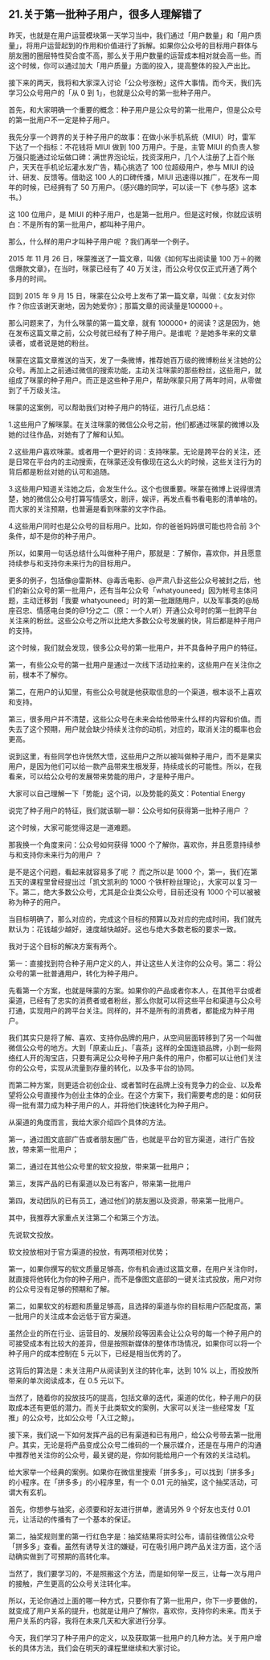 ## 21.关于第一批种子用户，很多人理解错了
昨天，也就是在用户运营模块第一天学习当中，我们通过「用户数量」和「用户质量」，将用户运营起到的作用和价值进行了拆解。如果你公众号的目标用户群体与朋友圈的圈层特性契合度不高，那么关于用户数量的运营成本相对就会高一些。而这个时候，你可以通过加大「用户质量」方面的投入，提高整体的投入产出比。


接下来的两天，我将和大家深入讨论「公众号涨粉」这件大事情。而今天，我们先学习公众号用户的「从 0 到 1」，也就是公众号的第一批种子用户。


首先，和大家明确一个重要的概念：种子用户是公众号的第一批用户，但是公众号的第一批用户不一定是种子用户。


我先分享一个跨界的关于种子用户的故事：在做小米手机系统（MIUI）时，雷军下达了一个指标：不花钱将 MIUI 做到 100 万用户。于是，主管 MIUI 的负责人黎万强只能通过论坛做口碑：满世界泡论坛，找资深用户，几个人注册了上百个账户，天天在手机论坛灌水发广告，精心挑选了 100 位超级用户，参与 MIUI 的设计、研发、反馈等。借助这 100 人的口碑传播，MIUI 迅速得以推广，在发布一周年的时候，已经拥有了 50 万用户。（感兴趣的同学，可以读一下《参与感》这本书。）


这 100 位用户，是 MIUI 的种子用户，也是第一批用户。但是这时候，你就应该明白：不是所有的第一批用户，都叫种子用户。


那么，什么样的用户才叫种子用户呢 ？我们再举一个例子。


2015 年 11 月 26 日，咪蒙推送了一篇文章，叫做《如何写出阅读量 100 万＋的微信爆款文章》，在当时，咪蒙已经有了 40 万关注，而公众号仅仅正式开通了两个多月的时间。


回到 2015 年 9 月 15 日，咪蒙在公众号上发布了第一篇文章，叫做：《女友对你作？你应该谢天谢地，因为她爱你》；那篇文章的阅读量是100000＋。


那么问题来了，为什么咪蒙的第一篇文章，就有 100000+ 的阅读？这是因为，她在发布这篇文章之前，公众号就已经有了种子用户。是谁呢 ？是她多年来的文章读者，或者说是她的粉丝。


咪蒙在这篇文章推送的当天，发了一条微博，推荐她百万级的微博粉丝关注她的公众号。再加上之前通过微信的搜索功能，主动关注咪蒙的那些粉丝，这些用户，就组成了咪蒙的种子用户。而正是这些种子用户，帮助咪蒙只用了两年时间，从零做到了千万级关注。


咪蒙的这案例，可以帮助我们对种子用户的特征，进行几点总结：


1.这些用户了解咪蒙。在关注咪蒙的微信公众号之前，他们都通过咪蒙的微博以及她的过往作品，对她有了了解和认知。


2.这些用户喜欢咪蒙。或者用一个更好的词：支持咪蒙。无论是跨平台的关注，还是日常在平台内的主动搜索，在咪蒙还没有像现在这么火的时候，这些关注行为的背后都是粉丝对她的认可和追随。


3.这些用户知道关注她之后，会发生什么。这个也很重要。咪蒙在微博上说得很清楚，她的微信公众号打算写情感文，剧评，娱评，再发点看书看电影的清单啥的。而大家的关注预期，也普遍是看到咪蒙的文字作品。


4.这些用户同时也是公众号的目标用户。比如，你的爸爸妈妈很可能也符合前 3个条件，却不是你的种子用户。


所以，如果用一句话总结什么叫做种子用户，那就是：了解你，喜欢你，并且愿意持续参与和支持你未来行为的目标用户。


更多的例子，包括像@雷斯林、@毒舌电影、@严肃八卦这些公众号被封之后，他们的新公众号的第一批用户，还有当年公众号「whatyouneed」因为帐号主体问题，主动迁移到「我要 whatyouneed」时的第一批跟随用户，以及军事类的@局座召忠、情感电台类的@1分之二（原：一个人听）开通公众号时的第一批跨平台关注来的粉丝。这些公众号之所以比绝大多数公众号发展的快，背后都是种子用户的支持。


这个时候，我们就会发现，很多公众号的第一批用户，并不具备种子用户的特征。


第一，有些公众号的第一批用户是通过一次线下活动拉来的，这些用户在关注你之前，根本不了解你。


第二，在用户的认知里，有些公众号就是他获取信息的一个渠道，根本谈不上喜欢和支持。


第三，很多用户并不清楚，这些公众号在未来会给他带来什么样的内容和价值。而失去了这个预期，用户就会缺少持续关注你的动机，对应的，取消关注的概率也会更高。


说到这里，有些同学也许恍然大悟，这些用户之所以被叫做种子用户，而不是果实用户，是因为他们可以给一款产品带来生根发芽，持续成长的可能性。所以，在我看来，可以给公众号的发展带来势能的用户，才是种子用户。


大家可以自己理解一下「势能」这个词，以及势能的英文：Potential Energy


说完了种子用户的特征，我们就该聊一聊：公众号如何获得第一批种子用户 ？


这个时候，大家可能觉得这是一道难题。


那我换一个角度来问：公众号如何获得 1000 个了解你，喜欢你，并且愿意持续参与和支持你未来行为的用户 ？


是不是这个问题，看起来就容易多了呢 ？ 而之所以是 1000 个，第一，我们在第五天的课程里曾经提出过「凯文凯利的 1000 个铁杆粉丝理论」，大家可以复习一下。第二，绝大多数公众号，尤其是企业类公众号，目前还没有 1000 个可以被被称为种子的用户。


当目标明确了，那么对应的，完成这个目标的预算以及对应的完成时间，我们就先默认为：花钱越少越好，速度越快越好。这也与绝大多数老板的要求一致。


我对于这个目标的解决方案有两个。


第一：直接找到符合种子用户定义的人，并让这些人关注你的公众号。第二：将公众号的第一批普通用户，转化为种子用户。


先看第一个方案，也就是咪蒙的方案。如果你的产品或者你本人，在其他平台或者渠道，已经有了忠实的消费者或者粉丝，那么你就可以将这些平台和渠道与公众号打通，实现用户的跨平台关注。同样的，并不是所有的消费者，都能成为种子用户。


我们其实只是将了解、喜欢、支持你品牌的用户，从空间层面转移到了另一个叫做微信公众号的地方。大到「原麦山丘」、「喜茶」这样的全国连锁品牌，小到一些网络红人开的淘宝店，只要有满足公众号种子用户条件的用户，你都可以让他们关注你的公众号，实现从流量到存量的转化，以及多平台的协同。


而第二种方案，则更适合初创企业、或者暂时在品牌上没有竞争力的企业、以及希望将公众号直接作为创业主体的企业。在这个方案下，我们需要考虑的是：如何获得一批有潜力成为种子用户的人，并将他们快速转化为种子用户。


从渠道的角度而言，我给大家介绍四个具体的方法。


第一，通过图文底部广告或者朋友圈广告，也就是平台的官方渠道，进行广告投放，带来第一批用户；


第二，通过在其他公众号里的软文投放，带来第一批用户；


第三，发挥产品的已有渠道以及已有客户，带来第一批用户


第四，发动团队的已有员工，通过他们的朋友圈以及资源，带来第一批用户。


其中，我推荐大家重点关注第二个和第三个方法。


先说软文投放。


软文投放相对于官方渠道的投放，有两项相对优势；


第一，如果你撰写的软文质量足够高，你有机会通过这篇文章，在用户关注你时，就直接将他转化为你的种子用户，而不是像图文底部的一键关注式投放，用户对你的公众号没有足够的预期和了解。


第二，如果软文的标题和质量足够高，且选择的渠道与你的目标用户匹配度高，第一批用户的关注成本会远低于官方渠道。


虽然企业的所在行业、运营目的、发展阶段等因素会让公众号的每一个种子用户的可接受成本有比较大的差异，但是按照新媒体的整体市场情况，如果你可以将一个种子用户的成本控制在 5 元以下，已经是相当优秀的了。


这背后的算法是：未关注用户从阅读到关注的转化率，达到 10% 以上，而投放所带来的单次阅读成本，在 0.5 元以下。


当然了，随着你的投放技巧的提高，包括文章的迭代，渠道的优化，种子用户的获取成本还有更低的潜力。而关于此类软文的案例，大家可以关注一些经常发「互推」的公众号，比如公众号「入江之鲸」。


接下来，我们说一下如何发挥产品的已有渠道和已有用户，给公众号带去第一批用户。其实，无论是将产品变成公众号二维码的一个展示媒介，还是在与用户的沟通中推荐他关注你的公众号，最关键的是，你如何能给用户一个有效的关注动机。


给大家举一个经典的案例。如果你在微信里搜索「拼多多」，可以找到「拼多多」的小程序。在「拼多多」的小程序里，有一个 0.01 元的抽奖，这个抽奖活动，可谓大有玄机。


首先，你想参与抽奖，必须要和好友进行拼单，邀请另外 9 个好友也支付 0.01元，让活动的传播有了一个基本的保证。


第二，抽奖规则里的第一行红色字是：抽奖结果将实时公布，请前往微信公众号「拼多多」查看。虽然有诱导关注的嫌疑，可在吸引用户跨产品关注方面，这个活动确实做到了可预期的高转化率。


当然了，我们要学习的，不是照搬这个方法，而是如何举一反三，让每一次与用户的接触，产生更高的公众号关注转化率。


所以，无论你通过上面的哪一种方式，只要你有了第一批用户，你下一步要做的，就变成了用户关系的提升，也就是让用户了解你，喜欢你，支持你的未来。而关于用户关系的内容，我将在未来几天和大家进行分享。


今天，我们学习了种子用户的定义，以及获取第一批用户的几种方法。关于用户增长的具体方法，我们会在明天的课程里继续和大家讨论。

